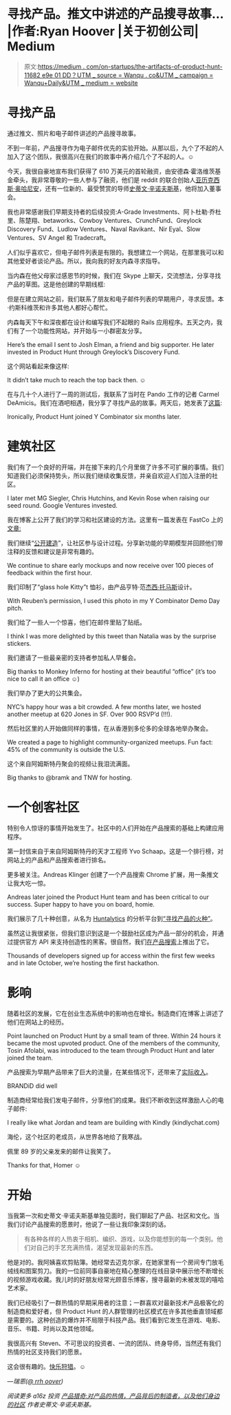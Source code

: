 # 寻找产品。推文中讲述的产品搜寻故事… |作者:Ryan Hoover |关于初创公司| Medium

> 原文:[https://medium . com/on-startups/the-artifacts-of-product-hunt-11682 e9e 01 DD？UTM _ source = Wanqu . co&UTM _ campaign = Wanqu+Daily&UTM _ medium = website](https://medium.com/on-startups/the-artifacts-of-product-hunt-11682e9e01dd?utm_source=wanqu.co&utm_campaign=Wanqu+Daily&utm_medium=website)

# 寻找产品

通过推文、照片和电子邮件讲述的产品搜寻故事。

不到一年前，产品搜寻作为电子邮件优先的实验开始。从那以后，九个了不起的人加入了这个团队，我很高兴在我们的故事中再介绍几个了不起的人。☺

今天，我很自豪地宣布我们获得了 610 万美元的首轮融资，由安德森·霍洛维茨基金牵头，我非常尊敬的一些人参与了融资，他们是 reddit 的联合创始人[亚历克西斯·奥哈尼安](https://twitter.com/alexisohanian)，还有一位新的、最受赞赏的导师[史蒂文·辛诺夫斯基](https://twitter.com/stevesi)，他将加入董事会。

我也非常感谢我们早期支持者的后续投资:A-Grade Investments、阿卜杜勒·乔杜里、陈楚翔、betaworks、Cowboy Ventures、CrunchFund、Greylock Discovery Fund、Ludlow Ventures、Naval Ravikant、Nir Eyal、Slow Ventures、SV Angel 和 Tradecraft。

人们似乎喜欢它，但电子邮件列表是有限的。我想建立一个网站，在那里我可以和其他爱好者谈论产品。所以，我向我的好友内森寻求指导。



当内森在他父母家过感恩节的时候，我们在 Skype 上聊天，交流想法，分享寻找产品的草图。这是他创建的早期线框:



但是在建立网站之前，我们联系了朋友和电子邮件列表的早期用户，寻求反馈。本·约斯科维茨和许多其他人都好心帮忙。



内森每天下午和深夜都在设计和编写我们不起眼的 Rails 应用程序。五天之内，我们有了一个功能性网站，并开始与一小群密友分享。



Here’s the email I sent to Josh Elman, a friend and big supporter. He later invested in Product Hunt through Greylock’s Discovery Fund.



这个网站看起来像这样:



It didn’t take much to reach the top back then. ☺



在与几十个人进行了一周的测试后，我联系了当时在 Pando 工作的记者 Carmel DeAmicis。我们在酒吧相遇，我分享了寻找产品的故事。两天后，她发表了[这篇](http://pando.com/2013/12/04/can-the-democratic-power-of-a-platform-like-hacker-news-be-applied-to-products/):



Ironically, Product Hunt joined Y Combinator six months later.



# 建筑社区

我们有了一个良好的开端，并在接下来的几个月里做了许多不可扩展的事情。我们知道我们必须保持势头，所以我们继续收集反馈，并亲自欢迎人们加入注册的社区。



I later met MG Siegler, Chris Hutchins, and Kevin Rose when raising our seed round. Google Ventures invested.



我在博客上公开了我们的学习和社区建设的方法。这里有一篇发表在 FastCo 上的[文章:](http://www.fastcolabs.com/3024472/how-we-got-our-first-2000-users-doing-things-that-dont-scale)



我们继续“[公开建造](http://ryanhoover.me/post/83426962555/why-you-should-build-your-product-in-public)”，让社区参与设计过程。分享新功能的早期模型并回顾他们带注释的反馈和建议是非常有趣的。



We continue to share early mockups and now receive over 100 pieces of feedback within the first hour.



我们印制了“glass hole Kitty”t 恤衫，由产品亨特·范[杰西·托马斯](http://twitter.com/jess3)设计。



With Reuben’s permission, I used this photo in my Y Combinator Demo Day pitch.



我们给了一些人一个惊喜，他们在邮件里贴了贴纸。



I think I was more delighted by this tweet than Natalia was by the surprise stickers.



我们邀请了一些最亲密的支持者参加私人早餐会。



Big thanks to Monkey Inferno for hosting at their beautiful “office” (it’s too nice to call it an office ☺)



我们举办了更大的公共集会。



NYC’s happy hour was a bit crowded. A few months later, we hosted another meetup at 620 Jones in SF. Over 900 RSVP’d (!!!).



然后社区里的人开始做同样的事情，在从香港到多伦多的全球各地举办聚会。



We created a page to highlight community-organized meetups. Fun fact: 45% of the community is outside the U.S.



这个来自阿姆斯特丹聚会的视频让我泪流满面。



Big thanks to @bramk and TNW for hosting.



# 一个创客社区

特别令人惊讶的事情开始发生了。社区中的人们开始在产品搜索的基础上构建应用程序。

第一封信来自于来自阿姆斯特丹的天才工程师 Yvo Schaap。这是一个排行榜，对网站上的产品和产品搜索者进行排名。



更多被关注。Andreas Klinger 创建了一个产品搜索 Chrome 扩展，用一条推文让我大吃一惊。



Andreas later joined the Product Hunt team and has been critical to our success. Super happy to have you on board, homie.



我们展示了几十种创意，从名为 [Huntalytics](http://huntlytics.servicethis.co/) 的分析平台到[“寻找产品的火种”](https://itunes.apple.com/us/app/productind/id891384124)。



虽然这让我很紧张，但我们意识到这是一个鼓励社区成为产品一部分的机会，并通过提供官方 API 来支持创造性的黑客。很自然，我们[在产品搜索](http://www.producthunt.com/posts/product-hunt-api-beta)上推出了它。



Thousands of developers signed up for access within the first few weeks and in late October, we’re hosting the first hackathon.



# 影响

随着社区的发展，它在创业生态系统中的影响也在增长。制造商们在博客上讲述了他们在网站上的经历。



Point launched on Product Hunt by a small team of three. Within 24 hours it became the most upvoted product. One of the members of the community, Tosin Afolabi, was introduced to the team through Product Hunt and later joined the team.



产品搜索为早期产品带来了巨大的流量，在某些情况下，还带来了[实际收入](/brandid-product-blog/how-we-generated-13k-of-sales-in-24hrs-through-product-hunt-4ab5a28f018c)。



BRANDiD did well



制造商经常给我们发电子邮件，分享他们的成果。我们不断收到这样激励人心的电子邮件:



I really like what Jordan and team are building with Kindly (kindlychat.com)



海伦，这个社区的老成员，从世界各地给了我寒战。



佩里 89 岁的父亲发来的邮件让我笑了。



Thanks for that, Homer ☺



# 开始

当我第一次和史蒂文·辛诺夫斯基单独见面时，我们聊起了产品、社区和文化。当我们讨论产品搜索的愿景时，他说了一些让我印象深刻的话。

> 有各种各样的人热衷于相机、编织、游戏，以及你能想到的每一个类别。他们对自己的手艺充满热情，渴望发现最新的东西。

他是对的。我阿姨喜欢剪贴簿。她经常去迈克尔家，在她家里有一个房间专门放毛绒线和图案剪刀。我的一位前同事自豪地在精心整理的在线目录中展示他不断增长的视频游戏收藏。我儿时的好朋友经常光顾音乐博客，搜寻最新的未被发现的嘻哈艺术家。

我们已经吸引了一群热情的早期采用者的注意；一群喜欢对最新技术产品极客化的制造商和爱好者，但 Product Hunt 的人群管理的社区模式在许多其他垂直领域都是需要的。这种创造的爆炸并不局限于科技产品。我们看到它发生在游戏、电影、音乐、书籍、时尚以及其他领域。

我很高兴有 Steven、不可思议的投资者、一流的团队、终身导师，当然还有我们热情的社区支持我们的愿景。

这会很有趣的。[快乐狩猎](http://www.producthunt.com)。☺

*—瑞恩(*[*@ rrh oover*](http://twitter.com/rrhoover)*)*

*阅读更多 a16z 投资* [*产品猎奇:对产品的热情，产品背后的制造者，以及他们身边的社区*](http://a16z.com/2014/10/08/producthunt/) *作者史蒂文·辛诺夫斯基。*













